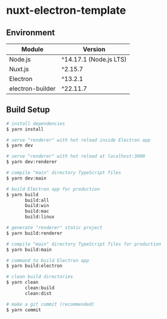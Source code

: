 # nuxt-electron-template

## Environment

| Module           | Version                |
| ---------------- | ---------------------- |
| Node.js          | ^14.17.1 (Node.js LTS) |
| Nuxt.js          | ^2.15.7                |
| Electron         | ^13.2.1                |
| electron-builder | ^22.11.7               |

## Build Setup

```bash
# install dependencies
$ yarn install

# serve "renderer" with hot reload inside Electron app
$ yarn dev

# serve "renderer" with hot reload at localhost:3000
$ yarn dev:renderer

# compile "main" directory TypeScript files
$ yarn dev:main

# build Electron app for production
$ yarn build
       build:all
       build:win
       build:mac
       build:linux

# generate "renderer" static project
$ yarn build:renderer

# compile "main" directory TypeScript files for production
$ yarn build:main

# command to build Electron app
$ yarn build:electron

# clean build directories
$ yarn clean
       clean:build
       clean:dist

# make a git commit (recommended)
$ yarn commit
```
